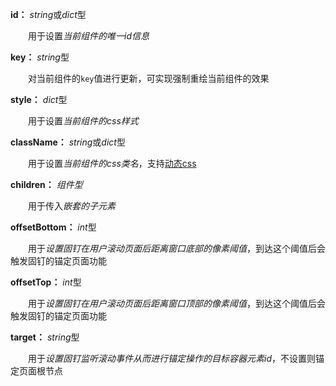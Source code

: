 **id：** *string*或*dict*型

　　用于设置*当前组件的唯一id信息*

**key：** *string*型

　　对当前组件的`key`值进行更新，可实现强制重绘当前组件的效果

**style：** *dict*型

　　用于设置*当前组件的css样式*

**className：** *string*或*dict*型

　　用于设置*当前组件的css类名*，支持[动态css](/advanced-classname)

**children：** *组件型*

　　用于传入*嵌套的子元素*

**offsetBottom：** *int*型

　　用于*设置固钉在用户滚动页面后距离窗口底部的像素阈值*，到达这个阈值后会触发固钉的锚定页面功能

**offsetTop：** *int*型

　　用于*设置固钉在用户滚动页面后距离窗口顶部的像素阈值*，到达这个阈值后会触发固钉的锚定页面功能

**target：** *string*型

　　用于*设置固钉监听滚动事件从而进行锚定操作的目标容器元素id*，不设置则锚定页面根节点